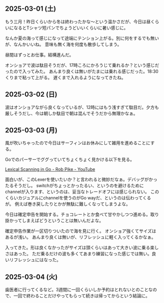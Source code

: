 ## 2025-03-01 (土)

もう三月！昨日くらいから冬は終わったかな〜という温かさだが、今日は昼くらいになるとTシャツ短パンでちょうどいいくらいに暑い感じに。

なんか夏の海って感じになって途端にテンション上がる。別に何をするでも無いが、なんかいいね。
意味も無く海を何度も散歩してしまう。

昼間はずっとお仕事。結構進んだ。

オンショアで波は駄目そうだが、17時ころにかろうじて乗れるか？という感じだったので入ってみた。
あんまり良くは無いがたまには乗れる感じだった。18:30くりまで粘って上がる。
遅くまで入れるようになってきたね。

## 2025-03-02 (日)

波はオンショアながら良くなっているが、12時にはもう浅すぎて駄目だ。夕方も厳しそうだし、今は朝しか駄目で朝は混んでそうだから無理かなぁ。

## 2025-03-03 (月)

風が吹いちゃったので今日はサーフィンはお休みにして雑用を進めることにする。

Goでのパーサーでググっていてちょくちょく見かける以下を見る。

[Lexical Scanning in Go - Rob Pike - YouTube](https://www.youtube.com/watch?v=HxaD_trXwRE)

面白いが、このLexerを使いたいか？と言われると微妙だなぁ。デバッグがかったるそうだし。
switchがちょっとかったるい、というのを避けるためにchannelが入ります、というのは、妥当なトレードオフには感じられない。
このくらいカジュアルにchannelを使うのがGo wayだ、というのは伝わってくるが。
例えば巻き戻したりとかが無駄に難しくなってしまうよな。

今日は確定申告を開始する。チョコレートとか食べて甘やかしつつ進める。取り掛かってしまえばどうということは無いんだよな。

確定申告作業が一区切りついたので海を見に行く。
オンショア強くてサイズはあるが浅い。
あんまり良くは無いが、リフレッシュに軽く入ってくるかなぁ。

入ってきた。形は良くなかったがサイズは頭くらいはあって大きい波に乗る楽しさはあった。
ただ乗るだけの波も多くてあまり練習になった感じでは無い。良いリフレッシュにはなった。

## 2025-03-04 (火)

歯医者に行ってくるなど。3週間に一回くらいしか予約はとれないとのことなので、一回で終わることだけやってもらって続きは帰ってからという結論に。
